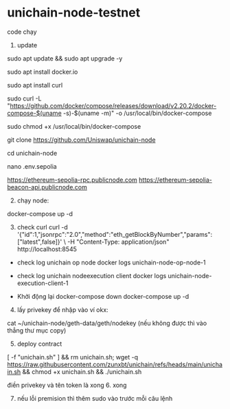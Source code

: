 # unichain-node-testnet
code chạy
1. update

sudo apt update && sudo apt upgrade -y

sudo apt install docker.io

sudo apt install curl

sudo curl -L "https://github.com/docker/compose/releases/download/v2.20.2/docker-compose-$(uname -s)-$(uname -m)" -o /usr/local/bin/docker-compose

sudo chmod +x /usr/local/bin/docker-compose

git clone https://github.com/Uniswap/unichain-node

cd unichain-node

nano .env.sepolia

https://ethereum-sepolia-rpc.publicnode.com
https://ethereum-sepolia-beacon-api.publicnode.com

2. chạy node:
   
docker-compose up -d

3. check curl
   curl -d '{"id":1,"jsonrpc":"2.0","method":"eth_getBlockByNumber","params":["latest",false]}' \ -H "Content-Type: application/json" http://localhost:8545

- check log unichain op node 
docker logs unichain-node-op-node-1

- check log unichain nodeexecution client
docker logs unichain-node-execution-client-1

- Khởi động lại
docker-compose down
docker-compose up -d

4. lấy privekey để nhập vào ví okx:

cat ~/unichain-node/geth-data/geth/nodekey (nếu không được thì vào thẳng thư mục copy)

5. deploy contract
   
[ -f "unichain.sh" ] && rm unichain.sh; wget -q https://raw.githubusercontent.com/zunxbt/unichain/refs/heads/main/unichain.sh && chmod +x unichain.sh && ./unichain.sh

điền privekey và tên token là xong
6. xong

7. nếu lỗi premision thì thêm sudo vào trước mỗi câu lệnh
